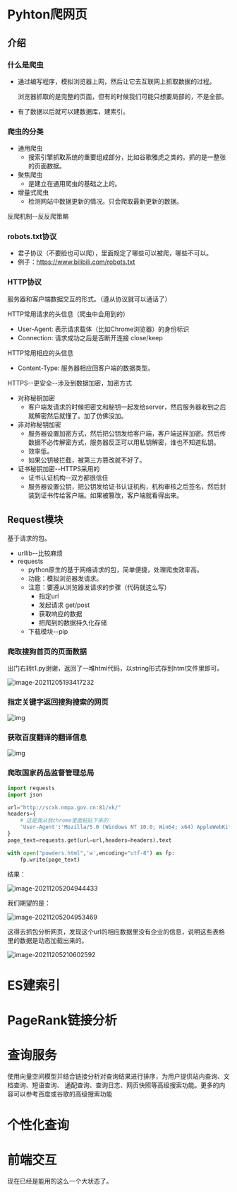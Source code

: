# Pyhton爬网页

## 介绍

### 什么是爬虫

- 通过编写程序，模拟浏览器上网，然后让它去互联网上抓取数据的过程。

  浏览器抓取的是完整的页面，但有的时候我们可能只想要局部的，不是全部。

- 有了数据以后就可以建数据库，建索引。

### 爬虫的分类

- 通用爬虫
  - 搜索引擎抓取系统的重要组成部分，比如谷歌雅虎之类的。抓的是一整张的页面数据。
- 聚焦爬虫
  - 是建立在通用爬虫的基础之上的。
- 增量式爬虫
  - 检测网站中数据更新的情况。只会爬取最新更新的数据。

反爬机制--反反爬策略

### robots.txt协议

- 君子协议（不要脸也可以爬），里面规定了哪些可以被爬，哪些不可以。
- 例子：https://www.bilibili.com/robots.txt

### HTTP协议

服务器和客户端数据交互的形式。（遵从协议就可以通话了）

HTTP常用请求的头信息（爬虫中会用到的）

- User-Agent: 表示请求载体（比如Chrome浏览器）的身份标识
- Connection: 请求成功之后是否断开连接 close/keep

HTTP常用相应的头信息

- Content-Type: 服务器相应回客户端的数据类型。

HTTPS--更安全--涉及到数据加密，加密方式

- 对称秘钥加密
  - 客户端发请求的时候把密文和秘钥一起发给server，然后服务器收到之后就解密然后就懂了。加了仿佛没加。
- 非对称秘钥加密
  - 服务器设置加密方式，然后把公钥发给客户端，客户端这样加密。然后传数据不必传解密方式，服务器反正可以用私钥解密，谁也不知道私钥。
  - 效率低。
  - 如果公钥被拦截，被第三方篡改就不好了。
- 证书秘钥加密--HTTPS采用的
  - 证书认证机构--双方都很信任
  - 服务器设置公钥，把公钥发给证书认证机构，机构审核之后签名，然后封装到证书传给客户端。如果被篡改，客户端就看得出来。

## Request模块

基于请求的包。

- urllib--比较麻烦
- requests
  - python原生的基于网络请求的包，简单便捷，处理爬虫效率高。
  - 功能：模拟浏览器发请求。
  - 注意：要遵从浏览器发请求的步骤（代码就这么写）
    - 指定url
    - 发起请求 get/post
    - 获取响应的数据
    - 把爬到的数据持久化存储
  - 下载模块--pip

### 爬取搜狗首页的页面数据

出门右转t1.py谢谢，返回了一堆html代码，以string形式存到html文件里即可。

![image-20211205193417232](C:/Users/16834/Desktop/%E4%BF%A1%E6%81%AF%E6%A3%80%E7%B4%A2%E5%AE%9E%E9%AA%8C/4%20%E5%AE%9E%E9%AA%8C4%2012.12/image-20211205193417232.png)

### 指定关键字返回搜狗搜索的网页

![img](C:/Users/16834/Desktop/%E4%BF%A1%E6%81%AF%E6%A3%80%E7%B4%A2%E5%AE%9E%E9%AA%8C/4%20%E5%AE%9E%E9%AA%8C4%2012.12/Y6P0WNZA%60JXCUT1%7D%5DFHSJ5.jpg)

### 获取百度翻译的翻译信息

![img](C:/Users/16834/Desktop/%E4%BF%A1%E6%81%AF%E6%A3%80%E7%B4%A2%E5%AE%9E%E9%AA%8C/4%20%E5%AE%9E%E9%AA%8C4%2012.12/HYMDHUI3%7DKPNN%7BLNP_%7D%5BXKS.png)

### 爬取国家药品监督管理总局

```python
import requests
import json

url="http://scxk.nmpa.gov.cn:81/xk/"
headers={
	# 这是我从我chrome里面粘贴下来的 
	'User-Agent':'Mozilla/5.0 (Windows NT 10.0; Win64; x64) AppleWebKit/537.36 (KHTML, like Gecko) Chrome/96.0.4664.45 Safari/537.36'
}
page_text=requests.get(url=url,headers=headers).text

with open("powders.html",'w',encoding="utf-8") as fp:
	fp.write(page_text)
```

结果：

![image-20211205204944433](C:/Users/16834/Desktop/%E4%BF%A1%E6%81%AF%E6%A3%80%E7%B4%A2%E5%AE%9E%E9%AA%8C/4%20%E5%AE%9E%E9%AA%8C4%2012.12/image-20211205204944433.png)

我们期望的是：

![image-20211205204953469](C:/Users/16834/Desktop/%E4%BF%A1%E6%81%AF%E6%A3%80%E7%B4%A2%E5%AE%9E%E9%AA%8C/4%20%E5%AE%9E%E9%AA%8C4%2012.12/image-20211205204953469.png)

这得去抓包分析网页，发现这个url的相应数据里没有企业的信息，说明这些表格里的数据是动态加载出来的。

![image-20211205210602592](C:/Users/16834/Desktop/%E4%BF%A1%E6%81%AF%E6%A3%80%E7%B4%A2%E5%AE%9E%E9%AA%8C/4%20%E5%AE%9E%E9%AA%8C4%2012.12/image-20211205210602592.png)

# ES建索引

# PageRank链接分析

# 查询服务

使用向量空间模型并结合链接分析对查询结果进行排序，为用户提供站内查询、文档查询、短语查询、 通配查询、查询日志、网页快照等高级搜索功能。更多的内容可以参考百度或谷歌的高级搜索功能

# 个性化查询

# 前端交互

现在已经是能用的这么一个大状态了。